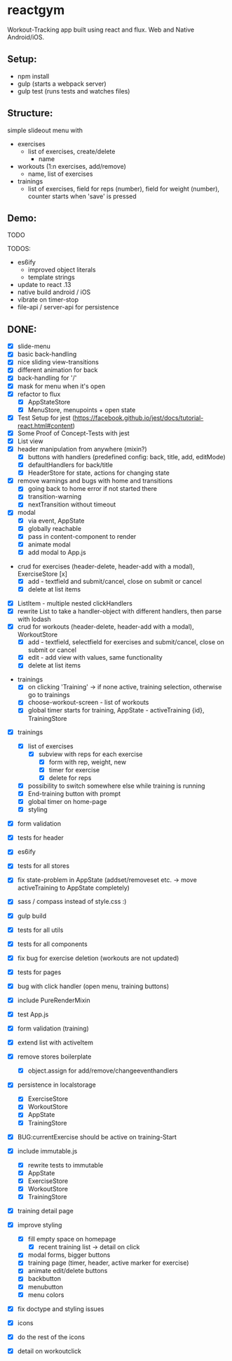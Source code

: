 reactgym
========
Workout-Tracking app built using react and flux. Web and Native Android/iOS.

Setup:
------
* npm install
* gulp (starts a webpack server)
* gulp test (runs tests and watches files)

Structure:
------
simple slideout menu with
* exercises
    * list of exercises, create/delete
        * name
* workouts (1:n exercises, add/remove)
    * name, list of exercises
* trainings
    * list of exercises, field for reps (number), field for weight (number), counter starts when 'save' is pressed

Demo:
------
TODO

TODOS:
* es6ify
    * improved object literals
    * template strings
* update to react .13
* native build android / iOS
* vibrate on timer-stop
* file-api / server-api for persistence

DONE:
------
* [x] slide-menu
* [x] basic back-handling
* [x] nice sliding view-transitions
* [x] different animation for back
* [x] back-handling for '/'
* [x] mask for menu when it's open
* [x] refactor to flux
    * [x] AppStateStore
    * [x] MenuStore, menupoints + open state
* [x] Test Setup for jest (https://facebook.github.io/jest/docs/tutorial-react.html#content)
* [x] Some Proof of Concept-Tests with jest
* [x] List view
* [x] header manipulation from anywhere (mixin?)
    * [x] buttons with handlers (predefined config: back, title, add, editMode)
    * [x] defaultHandlers for back/title
    * [x] HeaderStore for state, actions for changing state
* [x] remove warnings and bugs with home and transitions
    * [x] going back to home error if not started there
    * [x] transition-warning
    * [x] nextTransition without timeout
* [x] modal
    * [x] via event, AppState
    * [x] globally reachable
    * [x] pass in content-component to render
    * [x] animate modal
    * [x] add modal to App.js
* crud for exercises (header-delete, header-add with a modal), ExerciseStore [x]
    * [x] add - textfield and submit/cancel, close on submit or cancel
    * [x] delete at list items
* [x] ListItem - multiple nested clickHandlers
* [x] rewrite List to take a handler-object with different handlers, then parse with lodash
* [x] crud for workouts (header-delete, header-add with a modal), WorkoutStore
    * [x] add - textfield, selectfield for exercises and submit/cancel, close on submit or cancel
    * [x] edit - add view with values, same functionality
    * [x] delete at list items
* trainings
    * [x] on clicking 'Training' -> if none active, training selection, otherwise go to trainings
    * [x] choose-workout-screen - list of workouts
    * [x] global timer starts for training, AppState - activeTraining {id}, TrainingStore
* [x] trainings
    * [x] list of exercises
        * [x] subview with reps for each exercise
            * [x] form with rep, weight, new
            * [x] timer for exercise
            * [x] delete for reps
    * [x] possibility to switch somewhere else while training is running
    * [x] End-training button with prompt
    * [x] global timer on home-page
    * [x] styling
* [x] form validation
* [x] tests for header
* [x] es6ify
* [x] tests for all stores
* [x] fix state-problem in AppState (addset/removeset etc. -> move activeTraining to AppState completely)
* [x] sass / compass instead of style.css :)
* [x] gulp build
* [x] tests for all utils
* [x] tests for all components
* [x] fix bug for exercise deletion (workouts are not updated)
* [x] tests for pages
* [x] bug with click handler (open menu, training buttons)
* [x] include PureRenderMixin
* [x] test App.js
* [x] form validation (training)
* [x] extend list with activeItem
* [x] remove stores boilerplate
    * [x] object.assign for add/remove/changeeventhandlers
* [x] persistence in localstorage
    * [x] ExerciseStore
    * [x] WorkoutStore
    * [x] AppState
    * [x] TrainingStore
* [x] BUG:currentExercise should be active on training-Start
* [x] include immutable.js
    * [x] rewrite tests to immutable
    * [x] AppState
    * [x] ExerciseStore
    * [x] WorkoutStore
    * [x] TrainingStore
* [x] training detail page
* [x] improve styling
    * [x] fill empty space on homepage
        * [x] recent training list -> detail on click
    * [x] modal forms, bigger buttons
    * [x] training page (timer, header, active marker for exercise)
    * [x] animate edit/delete buttons
    * [x] backbutton
    * [x] menubutton
    * [x] menu colors
* [x] fix doctype and styling issues
* [x] icons
* [x] do the rest of the icons
* [x] detail on workoutclick

